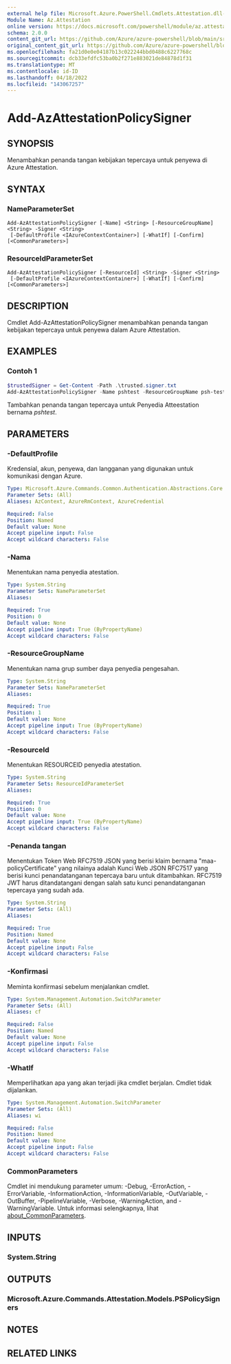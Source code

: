 ```yaml
---
external help file: Microsoft.Azure.PowerShell.Cmdlets.Attestation.dll-Help.xml
Module Name: Az.Attestation
online version: https://docs.microsoft.com/powershell/module/az.attestation/add-azattestationpolicysigner
schema: 2.0.0
content_git_url: https://github.com/Azure/azure-powershell/blob/main/src/Attestation/Attestation/help/Add-AzAttestationPolicySigner.md
original_content_git_url: https://github.com/Azure/azure-powershell/blob/main/src/Attestation/Attestation/help/Add-AzAttestationPolicySigner.md
ms.openlocfilehash: fa21d0e0e04187b13c022244bbd0488c6227768c
ms.sourcegitcommit: dcb33efdfc53ba0b2f271e883021de84878d1f31
ms.translationtype: MT
ms.contentlocale: id-ID
ms.lasthandoff: 04/18/2022
ms.locfileid: "143067257"
---
```

# Add-AzAttestationPolicySigner

## SYNOPSIS
Menambahkan penanda tangan kebijakan tepercaya untuk penyewa di Azure Attestation.

## SYNTAX

### NameParameterSet
```
Add-AzAttestationPolicySigner [-Name] <String> [-ResourceGroupName] <String> -Signer <String>
 [-DefaultProfile <IAzureContextContainer>] [-WhatIf] [-Confirm] [<CommonParameters>]
```

### ResourceIdParameterSet
```
Add-AzAttestationPolicySigner [-ResourceId] <String> -Signer <String>
 [-DefaultProfile <IAzureContextContainer>] [-WhatIf] [-Confirm] [<CommonParameters>]
```

## DESCRIPTION
Cmdlet Add-AzAttestationPolicySigner menambahkan penanda tangan kebijakan tepercaya untuk penyewa dalam Azure Attestation.

## EXAMPLES

### Contoh 1
```powershell
$trustedSigner = Get-Content -Path .\trusted.signer.txt
Add-AzAttestationPolicySigner -Name pshtest -ResourceGroupName psh-test-rg -Signer $trustedSigner
```

Tambahkan penanda tangan tepercaya untuk Penyedia Atteestation bernama *pshtest*.

## PARAMETERS

### -DefaultProfile
Kredensial, akun, penyewa, dan langganan yang digunakan untuk komunikasi dengan Azure.

```yaml
Type: Microsoft.Azure.Commands.Common.Authentication.Abstractions.Core.IAzureContextContainer
Parameter Sets: (All)
Aliases: AzContext, AzureRmContext, AzureCredential

Required: False
Position: Named
Default value: None
Accept pipeline input: False
Accept wildcard characters: False
```

### -Nama
Menentukan nama penyedia atestation.

```yaml
Type: System.String
Parameter Sets: NameParameterSet
Aliases:

Required: True
Position: 0
Default value: None
Accept pipeline input: True (ByPropertyName)
Accept wildcard characters: False
```

### -ResourceGroupName
Menentukan nama grup sumber daya penyedia pengesahan.

```yaml
Type: System.String
Parameter Sets: NameParameterSet
Aliases:

Required: True
Position: 1
Default value: None
Accept pipeline input: True (ByPropertyName)
Accept wildcard characters: False
```

### -ResourceId
Menentukan RESOURCEID penyedia atestation.

```yaml
Type: System.String
Parameter Sets: ResourceIdParameterSet
Aliases:

Required: True
Position: 0
Default value: None
Accept pipeline input: True (ByPropertyName)
Accept wildcard characters: False
```

### -Penanda tangan
Menentukan Token Web RFC7519 JSON yang berisi klaim bernama "maa-policyCertificate" yang nilainya adalah Kunci Web JSON RFC7517 yang berisi kunci penandatanganan tepercaya baru untuk ditambahkan.
RFC7519 JWT harus ditandatangani dengan salah satu kunci penandatanganan tepercaya yang sudah ada.

```yaml
Type: System.String
Parameter Sets: (All)
Aliases:

Required: True
Position: Named
Default value: None
Accept pipeline input: False
Accept wildcard characters: False
```

### -Konfirmasi
Meminta konfirmasi sebelum menjalankan cmdlet.

```yaml
Type: System.Management.Automation.SwitchParameter
Parameter Sets: (All)
Aliases: cf

Required: False
Position: Named
Default value: None
Accept pipeline input: False
Accept wildcard characters: False
```

### -WhatIf
Memperlihatkan apa yang akan terjadi jika cmdlet berjalan.
Cmdlet tidak dijalankan.

```yaml
Type: System.Management.Automation.SwitchParameter
Parameter Sets: (All)
Aliases: wi

Required: False
Position: Named
Default value: None
Accept pipeline input: False
Accept wildcard characters: False
```

### CommonParameters
Cmdlet ini mendukung parameter umum: -Debug, -ErrorAction, -ErrorVariable, -InformationAction, -InformationVariable, -OutVariable, -OutBuffer, -PipelineVariable, -Verbose, -WarningAction, and -WarningVariable. Untuk informasi selengkapnya, lihat [about_CommonParameters](http://go.microsoft.com/fwlink/?LinkID=113216).

## INPUTS

### System.String

## OUTPUTS

### Microsoft.Azure.Commands.Attestation.Models.PSPolicySigners

## NOTES

## RELATED LINKS
